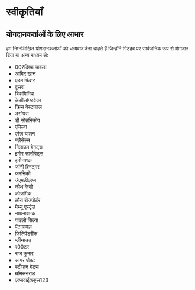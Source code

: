 स्वीकृतियाँ
===============

## योगदानकर्ताओं के लिए आभार

हम निम्नलिखित योगदानकर्ताओं को धन्यवाद देना चाहते हैं जिन्होंने गिटहब पर सार्वजनिक रूप से योगदान दिया
या अन्य माध्यम से:

* 007दिव्या चावला
* आबिद खान
* एडम फिशर
* दूसरा
* बिकमिनिच
* केसीसॉफ्टवेयर
* क्रिस वेस्टफाल
* डसोपस
* डी सोतनिकोव
* एमिल्वा
* एरेज़ यालन
* फ्लैसेल्स
* गिलाउम बेनट्स
* इगोर सासोवेट्स
* इनोनशक
* जॉनी श्निट्गर
* जमनिको
* जेएमडीएक्स
* कीथ केसी
* कोज़मिक
* लौरा रोजपोर्टर
* मैथ्यू एस्ट्रेड
* नाथनावमक
* पाउलो सिल्वा
* पेंटाग्रामज़
* फ़िलिपेडरीक
* प्लीथाउड
* र00टर
* राज कुमार
* सागर पोपट
* स्टीफन गेट्स
* थॉमसनराड
* एक्सवाईक्लूप्स123
